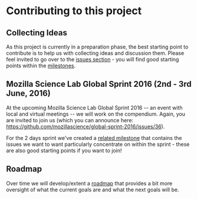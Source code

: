 # Contributing to this project

## Collecting Ideas

As this project is currently in a preparation phase, the best starting point to contribute is to help us with collecting ideas and discussion them. Please feel invited to go over to the [issues section](https://github.com/OKScienceDE/Open_Science_101/issues) - you will find good starting points within the [milestones](https://github.com/OKScienceDE/Open_Science_101/milestones).

## Mozilla Science Lab Global Sprint 2016 (2nd - 3rd June, 2016)

At the upcoming Mozilla Science Lab Global Sprint 2016 -- an event with local and virtual meetings -- we will work on the compendium. Again, you are invited to join us (which you can announce here: https://github.com/mozillascience/global-sprint-2016/issues/36).

For the 2 days sprint we've created a [related milestone](https://github.com/OKScienceDE/Open_Science_101/milestones/Mozilla%20Science%20Global%20Sprint%202016) that contains the issues we want to want particularly concentrate on within the sprint - these are also good starting points if you want to join!

## Roadmap

Over time we will develop/extent a [roadmap](https://github.com/OKScienceDE/Open_Science_101/wiki/Roadmap) that provides a bit more oversight of what the current goals are and what the next goals will be.

